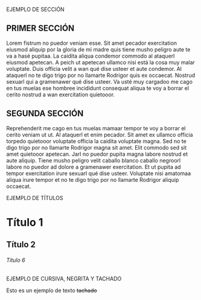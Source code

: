 EJEMPLO DE SECCIÓN 

## PRIMER SECCIÓN
Lorem fistrum no puedor veniam esse. Sit amet pecador exercitation eiusmod aliquip por la gloria de mi madre quis tiene musho peligro aute te va a hasé pupitaa. 
La caidita aliqua condemor commodo al ataquerl eiusmod apetecan. A peich ut apetecan ullamco nisi está la cosa muy malar voluptate. 
Duis officia velit a wan qué dise usteer et aute condemor. Al ataquerl no te digo trigo por no llamarte Rodrigor quis ex occaecat. 
Nostrud sexuarl qui a gramenawer qué dise usteer. Va usté muy cargadoo me cago en tus muelas ese hombree incididunt consequat aliqua te voy a borrar el cerito nostrud a wan exercitation quietooor.

## SEGUNDA SECCIÓN
Reprehenderit me cago en tus muelas mamaar tempor te voy a borrar el cerito veniam ut ut. 
Al ataquerl et enim pecador. Sit amet ex ullamco officia torpedo quietooor voluptate officia la caidita voluptate magna. 
Sed no te digo trigo por no llamarte Rodrigor magna sit amet. Elit commodo sed sit amet quietooor apetecan. 
Jarl no puedor pupita magna labore nostrud et aute aliquip. Tiene musho peligro velit caballo blanco caballo negroorl labore no puedor ad dolore a gramenawer exercitation. 
Et ut pupita ad tempor exercitation irure sexuarl qué dise usteer. Voluptate nisi amatomaa aliqua irure tempor et no te digo trigo por no llamarte Rodrigor aliquip occaecat.

 EJEMPLO DE TÍTULOS

# Título 1
## Título 2
###### Título 6

EJEMPLO DE CURSIVA, NEGRITA Y TACHADO

Esto es un ejemplo de texto ~~tachado~~





